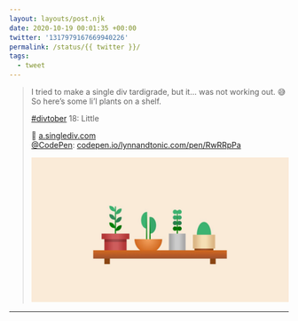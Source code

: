 ```yaml
---
layout: layouts/post.njk
date: 2020-10-19 00:01:35 +00:00
twitter: '1317979167669940226'
permalink: /status/{{ twitter }}/
tags: 
  - tweet
---
```


> I tried to make a single div tardigrade, but it... was not working out. 😅 So here’s some li’l plants on a shelf.
> 
> [#divtober](https://twitter.com/hashtag/divtober) 18: Little
> 
> 🌱 [a.singlediv.com](https://a.singlediv.com)  
> [@CodePen](https://twitter.com/CodePen): [codepen.io/lynnandtonic.com/pen/RwRRpPa](https://codepen.io/lynnandtonic/pen/RwRRpPa) 
> 
> ![An illustration of a wall shelf with four potted baby plants.](/img/1317979167669940226-Ekpm2AYUcAAxxAU.jpg)

---

